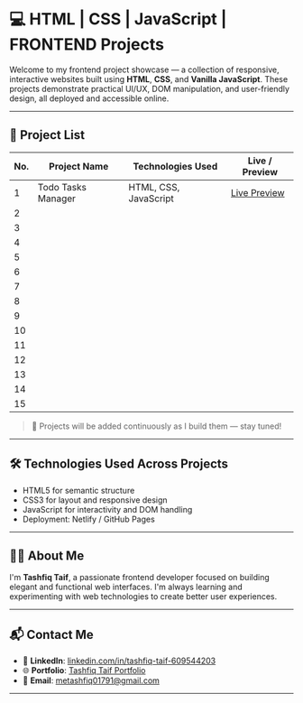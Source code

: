 # 💻 HTML | CSS | JavaScript | FRONTEND Projects

Welcome to my frontend project showcase — a collection of responsive, interactive websites built using **HTML**, **CSS**, and **Vanilla JavaScript**. These projects demonstrate practical UI/UX, DOM manipulation, and user-friendly design, all deployed and accessible online.

---

## 📁 Project List

| No. | Project Name         | Technologies Used         | Live / Preview                                |
|-----|----------------------|---------------------------|------------------------------------------------|
| 1   | Todo Tasks Manager   | HTML, CSS, JavaScript     | [Live Preview](https://todo-tasks-manager.netlify.app/) |
| 2   |                      |                           |                                                |
| 3   |                      |                           |                                                |
| 4   |                      |                           |                                                |
| 5   |                      |                           |                                                |
| 6   |                      |                           |                                                |
| 7   |                      |                           |                                                |
| 8   |                      |                           |                                                |
| 9   |                      |                           |                                                |
| 10  |                      |                           |                                                |
| 11  |                      |                           |                                                |
| 12  |                      |                           |                                                |
| 13  |                      |                           |                                                |
| 14  |                      |                           |                                                |
| 15  |                      |                           |                                                |

> 📌 Projects will be added continuously as I build them — stay tuned!

---

## 🛠️ Technologies Used Across Projects

- HTML5 for semantic structure
- CSS3 for layout and responsive design
- JavaScript for interactivity and DOM handling
- Deployment: Netlify / GitHub Pages

---

## 🙋‍♂️ About Me

I'm **Tashfiq Taif**, a passionate frontend developer focused on building elegant and functional web interfaces. I'm always learning and experimenting with web technologies to create better user experiences.

---

## 📬 Contact Me

- 🔗 **LinkedIn**: [linkedin.com/in/tashfiq-taif-609544203](https://www.linkedin.com/in/tashfiq-taif-609544203/)
- 🌐 **Portfolio**: [Tashfiq Taif Portfolio](https://tashfiq01791.github.io/Tashfiq_Taif/)
- 📧 **Email**: [metashfiq01791@gmail.com](mailto:metashfiq01791@gmail.com)

---


